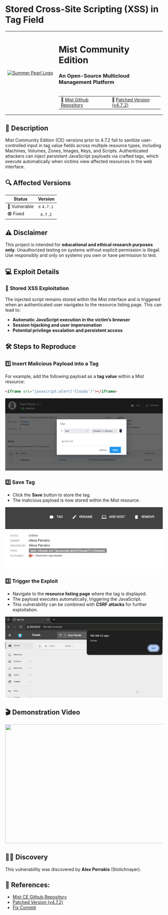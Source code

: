 # Stored Cross-Site Scripting (XSS) in Tag Field

<table>
  <tr>
    <td width="150" rowspan="2">
      <a href="https://github.com/mistio/mist-ce" target="_blank">
        <img src="https://avatars.githubusercontent.com/u/1569127?s=200&v=4" alt="Summer Pearl Logo" width="120"/>
      </a>
    </td>
    <td>
      <h1>Mist Community Edition</h1>
      <h3> An Open-Source Multicloud Management Platform</h3>
    </td>
  </tr>
  <tr>
    <td>
      <table>
        <tr>
          <td>
            🔗 <a href="https://github.com/mistio/mist-ce" target="_blank">Mist Github Repository</span></a>
          </td>
          <td style="padding-left: 15px;">
            🚀 <a href="https://github.com/mistio/mist-ce/releases/tag/v4.7.2" target="_blank"> Patched Version (v4.7.2) </span></a>
          </td>
        </tr>
      </table>
    </td>
  </tr>
</table>

## 📜 Description
Mist Community Edition (CE) versions prior to 4.7.2 fail to sanitize user-controlled input in tag value fields across multiple resource types, including Machines, Volumes, Zones, Images, Keys, and Scripts. Authenticated attackers can inject persistent JavaScript payloads via crafted tags, which execute automatically when victims view affected resources in the web interface.

## 🔍 Affected Versions

| Status       | Version         |
|--------------|-----------------|
| 🔴 Vulnerable |  ≤ `4.7.1`      |
| 🟢  Fixed     |  &nbsp;&nbsp;`4.7.2`      |   

## ⚠️ Disclaimer
This project is intended for **educational and ethical research purposes only**. Unauthorized testing on systems without explicit permission is illegal. Use responsibly and only on systems you own or have permission to test.

## 💻 Exploit Details

### 🔹 **Stored XSS Exploitation**
The injected script remains stored within the Mist interface and is triggered when an authenticated user navigates to the resource listing page. This can lead to:
- **Automatic JavaScript execution in the victim’s browser**
- **Session hijacking and user impersonation**
- **Potential privilege escalation and persistent access**

## 🛠️ Steps to Reproduce

### 1️⃣ Insert Malicious Payload into a Tag
For example, add the following payload as a **tag value** within a Mist resource:
```html
<iframe src="javascript:alert('Clouds')"></iframe>
```
<img src="/assets/mist_adding_xss.png" width="700">

### 2️⃣ Save Tag
- Click the **Save** button to store the tag.
- The malicious payload is now stored within the Mist resource.

<img src="/assets/mist_tag_1.png">

### 3️⃣ Trigger the Exploit
- Navigate to the **resource listing page** where the tag is displayed.
- The payload executes automatically, triggering the JavaScript.
- This vulnerability can be combined with **CSRF attacks** for further exploitation.
  
<img src="/assets/mist_xss_alert.png" width="700">

## 🎬 Demonstration Video

<a href="https://www.youtube.com/watch?v=HNcb-oYFdVg" target="_blank">
  <img src="https://img.youtube.com/vi/HNcb-oYFdVg/maxresdefault.jpg" width="700" height="380"/>
</a>

## 🧑‍💻 Discovery

This vulnerability was discovered by **Alex Perrakis** (Stolichnayer).

## 🔗 References:
- [Mist CE Github Repository](https://github.com/mistio/mist-ce)
- [Patched Version (v4.7.2)](https://github.com/mistio/mist-ce/releases/tag/v4.7.2)
- [Fix Commit](https://github.com/mistio/mist.api/commit/db10ecb62ac832c1ed4924556d167efb9bc07fad)

